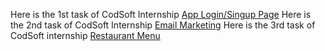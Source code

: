 Here is the 1st task of CodSoft Internship [App Login/Singup Page](https://www.figma.com/file/RSLCg1bkoZC9YaV9DeisSE/kitChen-Canvas?type=design&node-id=0%3A1&mode=design&t=eg7hygVdCakZKUea-1)
Here is the 2nd task of CodSoft Internship [Email Marketing](https://www.figma.com/file/6kjAXinuKZEKTj5jvQXdch/Marketing-Email?type=design&node-id=0%3A1&mode=design&t=7m1NbWBT1tzMSYKV-1)
Here is the 3rd task of CodSoft internship [Restaurant Menu](https://www.figma.com/file/XJXrMgiiJ4G0eZVQrtA4sD/Resturant-manu?type=design&node-id=61%3A75&mode=design&t=7cUJzlg63JxNwW1d-1)
